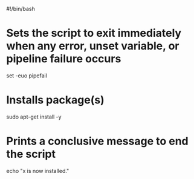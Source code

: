 #!/bin/bash

# Sets the script to exit immediately when any error, unset variable, or pipeline failure occurs
set -euo pipefail

# Installs package(s)
sudo apt-get install -y

# Prints a conclusive message to end the script
echo "x is now installed."



